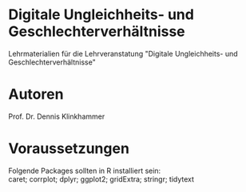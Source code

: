 # Digitale Ungleichheits- und Geschlechterverhältnisse

Lehrmaterialien für die Lehrveranstatung "Digitale Ungleichheits- und Geschlechterverhältnisse"

# Autoren
Prof. Dr. Dennis Klinkhammer<br>

# Voraussetzungen
Folgende Packages sollten in R installiert sein:<br>
caret; corrplot; dplyr; ggplot2; gridExtra; stringr; tidytext
